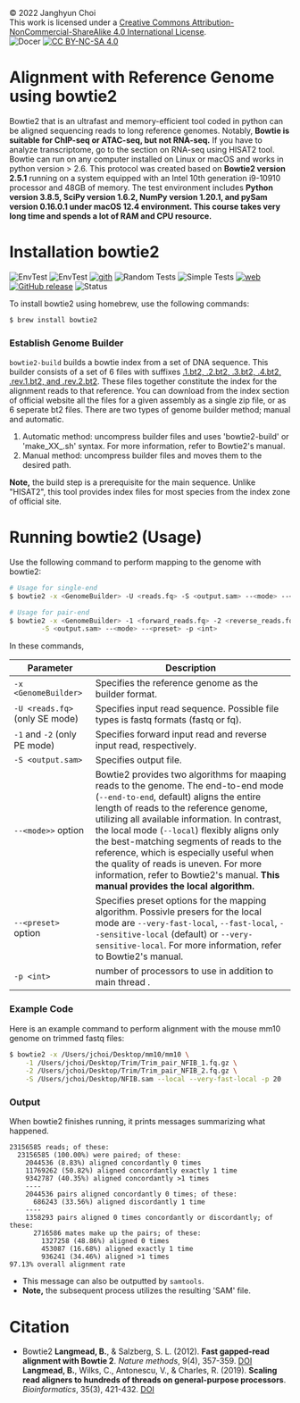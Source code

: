 © 2022 Janghyun Choi<br>This work is licensed under a [Creative Commons Attribution-NonCommercial-ShareAlike 4.0 International License](https://creativecommons.org/licenses/by-nc-sa/4.0/).<br>![Docer](https://img.shields.io/badge/Revised%20version-5%2E15%2E24-green?style=flat&logo=Markdown&colorA=black) [![CC BY-NC-SA 4.0](https://img.shields.io/badge/License-CC%20BY--NC--SA%204.0-green?labelColor=black)](http://creativecommons.org/licenses/by-nc-sa/4.0/)

# Alignment with Reference Genome using bowtie2
Bowtie2 that is an ultrafast and memory-efficient tool coded in python can be aligned sequencing reads to long reference genomes. Notably, **Bowtie is suitable for ChIP-seq or ATAC-seq, but not RNA-seq.** If you have to analyze transcriptome, go to the section on RNA-seq using HISAT2 tool. Bowtie can run on any computer installed on Linux or macOS and works in python version > 2.6. This protocol was created based on **Bowtie2 version 2.5.1** running on a system equipped with an Intel 10th generation i9-10910 processor and 48GB of memory. The test environment includes **Python version 3.8.5, SciPy version 1.6.2, NumPy version 1.20.1, and pySam version 0.16.0.1 under macOS 12.4 environment. This course takes very long time and spends a lot of RAM and CPU resource.**

# Installation bowtie2
![EnvTest](https://img.shields.io/badge/macOS-000000?style=flat&logo=apple&logoColor=white) ![EnvTest](https://img.shields.io/badge/Ubuntu-E95420?style=flat&logo=ubuntu&logoColor=white) [![gith](https://img.shields.io/badge/GitHub-181717?style=flat&logo=github&logoColor=white)](https://github.com/BenLangmead/bowtie2) ![Random Tests](https://github.com/BenLangmead/bowtie2/actions/workflows/random-tests.yml/badge.svg) ![Simple Tests](https://github.com/BenLangmead/bowtie2/actions/workflows/simple-tests.yml/badge.svg) [![web](https://img.shields.io/badge/Official-e34c26?style=flat&logo=html5&logoColor=white)](https://bowtie-bio.sourceforge.net/bowtie2/index.shtml) [![GitHub release](https://img.shields.io/github/v/release/BenLangmead/bowtie2?labelColor=black)](https://github.com/BenLangmead/bowtie2/releases) ![Status](https://img.shields.io/badge/status-stable-DarkSeaGreen?labelColor=black)

To install bowtie2 using homebrew, use the following commands:

```bash
$ brew install bowtie2
```

### Establish Genome Builder
`bowtie2-build` builds a bowtie index from a set of DNA sequence. This builder consists of a set of 6 files with suffixes <u>.1.bt2, .2.bt2, .3.bt2, .4.bt2, .rev.1.bt2, and .rev.2.bt2</u>. These files together constitute the index for the alignment reads to that reference. You can download from the index section of official website all the files for a given assembly as a single zip file, or as 6 seperate bt2 files. There are two types of genome builder method; manual and automatic.
1. Automatic method: uncompress builder files and uses 'bowtie2-build' or 'make_XX_.sh' syntax. For more information, refer to Bowtie2's manual.
2. Manual method: uncompress builder files and moves them to the desired path.

**Note,** the build step is a prerequisite for the main sequence. Unlike "HISAT2", this tool provides index files for most species from the index zone of official site.

# Running bowtie2 (Usage)
Use the following command to perform mapping to the genome with bowtie2:
```bash
# Usage for single-end
$ bowtie2 -x <GenomeBuilder> -U <reads.fq> -S <output.sam> --<mode> --<preset> -p <int>

# Usage for pair-end
$ bowtie2 -x <GenomeBuilder> -1 <forward_reads.fq> -2 <reverse_reads.fq> \
        -S <output.sam> --<mode> --<preset> -p <int>
```
In these commands,

| Parameter | Description |
|----|----|
|`-x <GenomeBuilder>` | Specifies the reference genome as the builder format. |
|`-U <reads.fq>` (only SE mode) | Specifies input read sequence. Possible file types is fastq formats (fastq or fq). |
|`-1` and `-2` (only PE mode) | Specifies forward input read and reverse input read, respectively. |
|`-S <output.sam>` | Specifies output file. |
|`--<mode>>` option | Bowtie2 provides two algorithms for maaping reads to the genome. The end-to-end mode (`--end-to-end`, default) aligns the entire length of reads to the reference genome, utilizing all available information. In contrast, the local mode (`--local`) flexibly aligns only the best-matching segments of reads to the reference, which is especially useful when the quality of reads is uneven. For more information, refer to Bowtie2's manual. **This manual provides the local algorithm.**|
| `--<preset>` option | Specifies preset options for the mapping algorithm. Possivle presers for the local mode are `--very-fast-local`, `--fast-local`, `--sensitive-local` (default) or `--very-sensitive-local`. For more information, refer to Bowtie2's manual. |
|`-p <int>` | number of processors to use in addition to main thread <int>. |

### Example Code
Here is an example command to perform alignment with the mouse mm10 genome on trimmed fastq files:
```bash
$ bowtie2 -x /Users/jchoi/Desktop/mm10/mm10 \
    -1 /Users/jchoi/Desktop/Trim/Trim_pair_NFIB_1.fq.gz \
    -2 /Users/jchoi/Desktop/Trim/Trim_pair_NFIB_2.fq.gz \
    -S /Users/jchoi/Desktop/NFIB.sam --local --very-fast-local -p 20
```

### Output
When bowtie2 finishes running, it prints messages summarizing what happened.
```
23156585 reads; of these:
  23156585 (100.00%) were paired; of these:
    2044536 (8.83%) aligned concordantly 0 times
    11769262 (50.82%) aligned concordantly exactly 1 time
    9342787 (40.35%) aligned concordantly >1 times
    ----
    2044536 pairs aligned concordantly 0 times; of these:
      686243 (33.56%) aligned discordantly 1 time
    ----
    1358293 pairs aligned 0 times concordantly or discordantly; of these:
      2716586 mates make up the pairs; of these:
        1327258 (48.86%) aligned 0 times
        453087 (16.68%) aligned exactly 1 time
        936241 (34.46%) aligned >1 times
97.13% overall alignment rate
```
- This message can also be outputted by `samtools`. 
- **Note,** the subsequent process utilizes the resulting 'SAM' file.

# Citation
- Bowtie2
**Langmead, B.**, & Salzberg, S. L. (2012). **Fast gapped-read alignment with Bowtie 2**. *Nature methods*, 9(4), 357-359. [DOI](https://doi.org/10.1038/nmeth.1923)<br>
**Langmead, B.**, Wilks, C., Antonescu, V., & Charles, R. (2019). **Scaling read aligners to hundreds of threads on general-purpose processors**. *Bioinformatics*, 35(3), 421-432. [DOI](https://doi.org/10.1093/bioinformatics/bty648)
